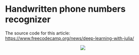 # Handwritten phone numbers recognizer

The source code for this article: https://www.freecodecamp.org/news/deep-learning-with-julia/

<div align="center"><img src="https://www.freecodecamp.org/news/content/images/2023/03/frontend.png"/></div>
